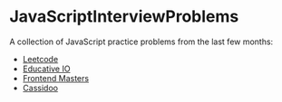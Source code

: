 # JavaScriptInterviewProblems
A collection of JavaScript practice problems from the last few months:
* [Leetcode](https://leetcode.com/)
* [Educative IO](https://www.educative.io/learn)
* [Frontend Masters](https://frontendmasters.com/)
* [Cassidoo](https://buttondown.email/cassidoo/archive)
